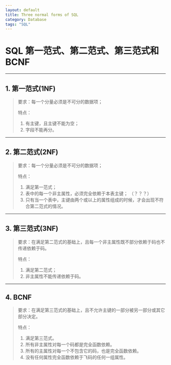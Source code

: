 ```yaml
---
layout: default
title: Three normal forms of SQL
category: Database
tags: "SQL"
---
```

# SQL 第一范式、第二范式、第三范式和BCNF

---
## 1. 第一范式(1NF)
> 要求：每一个分量必须是不可分的数据项；
> 
> 特点：
> 1. 有主键，且主键不能为空；
> 2. 字段不能再分。


 ---
## 2. 第二范式(2NF)
> 要求：每一个分量必须是不可分的数据项；
> 
> 特点：
> 1. 满足第一范式；
> 2. 表中的每一个非主属性，必须完全依赖于本表主键； （？？？）
> 3. 只有当一个表中，主键由两个或以上的属性组成的时候，才会出现不符合第二范式的情况。


---
## 3. 第三范式(3NF)
> 要求：在满足第二范式的基础上，且每一个非主属性既不部分依赖于码也不传递依赖于码。
> 
> 特点：
> 1. 满足第二范式；
> 2. 非主属性不能传递依赖于码。


---
## 4. BCNF
> 要求：在满足第三范式的基础上，且不允许主键的一部分被另一部分或其它部分决定。
> 
> 特点：
> 1. 满足第三范式。
> 2. 所有非主属性对每一个码都是完全函数依赖。
> 3. 所有的主属性对每一个不包含它的码，也是完全函数依赖。
> 4. 没有任何属性完全函数依赖于飞码的任何一组属性。






























































































































































































